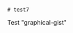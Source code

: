                                                                                                                                                                                                                                                                                                                                                                                                                                                                                                                         # test7
Test "graphical-gist"